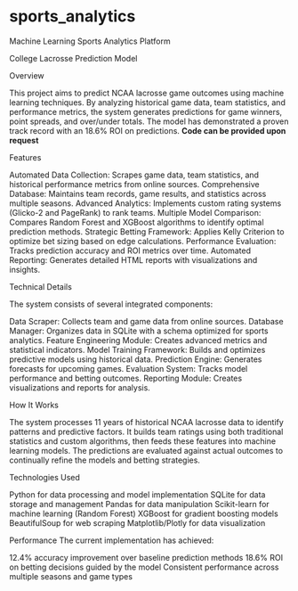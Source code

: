 # sports_analytics
Machine Learning Sports Analytics Platform

College Lacrosse Prediction Model

Overview

This project aims to predict NCAA lacrosse game outcomes using machine learning techniques. By analyzing historical game data, team statistics, and performance metrics, the system generates predictions for game winners, point spreads, and over/under totals. The model has demonstrated a proven track record with an 18.6% ROI on predictions.
**Code can be provided upon request**

Features

Automated Data Collection: Scrapes game data, team statistics, and historical performance metrics from online sources.
Comprehensive Database: Maintains team records, game results, and statistics across multiple seasons.
Advanced Analytics: Implements custom rating systems (Glicko-2 and PageRank) to rank teams.
Multiple Model Comparison: Compares Random Forest and XGBoost algorithms to identify optimal prediction methods.
Strategic Betting Framework: Applies Kelly Criterion to optimize bet sizing based on edge calculations.
Performance Evaluation: Tracks prediction accuracy and ROI metrics over time.
Automated Reporting: Generates detailed HTML reports with visualizations and insights.

Technical Details

The system consists of several integrated components:

Data Scraper: Collects team and game data from online sources.
Database Manager: Organizes data in SQLite with a schema optimized for sports analytics.
Feature Engineering Module: Creates advanced metrics and statistical indicators.
Model Training Framework: Builds and optimizes predictive models using historical data.
Prediction Engine: Generates forecasts for upcoming games.
Evaluation System: Tracks model performance and betting outcomes.
Reporting Module: Creates visualizations and reports for analysis.

How It Works

The system processes 11 years of historical NCAA lacrosse data to identify patterns and predictive factors. It builds team ratings using both traditional statistics and custom algorithms, then feeds these features into machine learning models. The predictions are evaluated against actual outcomes to continually refine the models and betting strategies.

Technologies Used

Python for data processing and model implementation
SQLite for data storage and management
Pandas for data manipulation
Scikit-learn for machine learning (Random Forest)
XGBoost for gradient boosting models
BeautifulSoup for web scraping
Matplotlib/Plotly for data visualization

Performance
The current implementation has achieved:

12.4% accuracy improvement over baseline prediction methods
18.6% ROI on betting decisions guided by the model
Consistent performance across multiple seasons and game types
